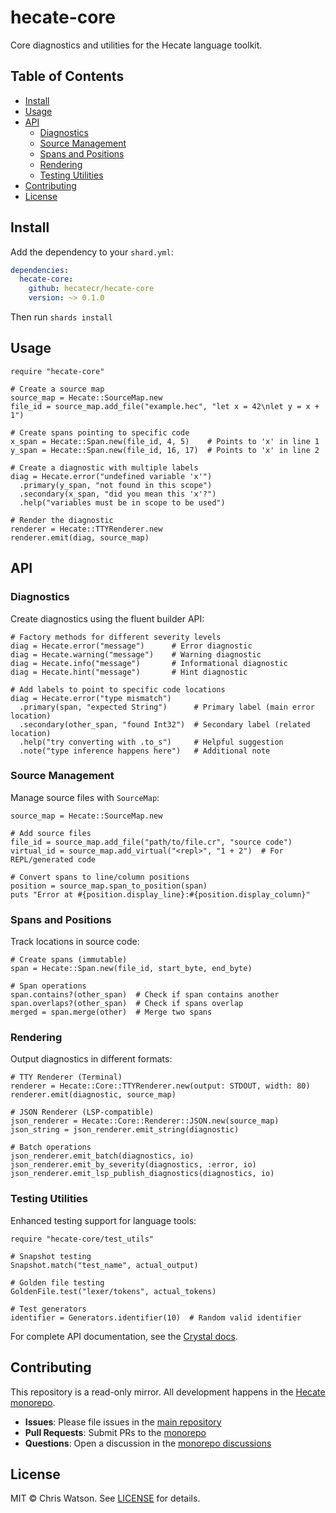 # hecate-core

Core diagnostics and utilities for the Hecate language toolkit.

## Table of Contents

- [Install](#install)
- [Usage](#usage)
- [API](#api)
  - [Diagnostics](#diagnostics)
  - [Source Management](#source-management)
  - [Spans and Positions](#spans-and-positions)
  - [Rendering](#rendering)
  - [Testing Utilities](#testing-utilities)
- [Contributing](#contributing)
- [License](#license)

## Install

Add the dependency to your `shard.yml`:

```yaml
dependencies:
  hecate-core:
    github: hecatecr/hecate-core
    version: ~> 0.1.0
```

Then run `shards install`

## Usage

```crystal
require "hecate-core"

# Create a source map
source_map = Hecate::SourceMap.new
file_id = source_map.add_file("example.hec", "let x = 42\nlet y = x + 1")

# Create spans pointing to specific code
x_span = Hecate::Span.new(file_id, 4, 5)    # Points to 'x' in line 1
y_span = Hecate::Span.new(file_id, 16, 17)  # Points to 'x' in line 2

# Create a diagnostic with multiple labels
diag = Hecate.error("undefined variable 'x'")
  .primary(y_span, "not found in this scope")
  .secondary(x_span, "did you mean this 'x'?")
  .help("variables must be in scope to be used")

# Render the diagnostic
renderer = Hecate::TTYRenderer.new
renderer.emit(diag, source_map)
```

## API

### Diagnostics

Create diagnostics using the fluent builder API:

```crystal
# Factory methods for different severity levels
diag = Hecate.error("message")      # Error diagnostic
diag = Hecate.warning("message")    # Warning diagnostic
diag = Hecate.info("message")       # Informational diagnostic
diag = Hecate.hint("message")       # Hint diagnostic

# Add labels to point to specific code locations
diag = Hecate.error("type mismatch")
  .primary(span, "expected String")      # Primary label (main error location)
  .secondary(other_span, "found Int32")  # Secondary label (related location)
  .help("try converting with .to_s")     # Helpful suggestion
  .note("type inference happens here")   # Additional note
```

### Source Management

Manage source files with `SourceMap`:

```crystal
source_map = Hecate::SourceMap.new

# Add source files
file_id = source_map.add_file("path/to/file.cr", "source code")
virtual_id = source_map.add_virtual("<repl>", "1 + 2")  # For REPL/generated code

# Convert spans to line/column positions
position = source_map.span_to_position(span)
puts "Error at #{position.display_line}:#{position.display_column}"
```

### Spans and Positions

Track locations in source code:

```crystal
# Create spans (immutable)
span = Hecate::Span.new(file_id, start_byte, end_byte)

# Span operations
span.contains?(other_span)  # Check if span contains another
span.overlaps?(other_span)  # Check if spans overlap
merged = span.merge(other)  # Merge two spans
```

### Rendering

Output diagnostics in different formats:

```crystal
# TTY Renderer (Terminal)
renderer = Hecate::Core::TTYRenderer.new(output: STDOUT, width: 80)
renderer.emit(diagnostic, source_map)

# JSON Renderer (LSP-compatible)
json_renderer = Hecate::Core::Renderer::JSON.new(source_map)
json_string = json_renderer.emit_string(diagnostic)

# Batch operations
json_renderer.emit_batch(diagnostics, io)
json_renderer.emit_by_severity(diagnostics, :error, io)
json_renderer.emit_lsp_publish_diagnostics(diagnostics, io)
```

### Testing Utilities

Enhanced testing support for language tools:

```crystal
require "hecate-core/test_utils"

# Snapshot testing
Snapshot.match("test_name", actual_output)

# Golden file testing
GoldenFile.test("lexer/tokens", actual_tokens)

# Test generators
identifier = Generators.identifier(10)  # Random valid identifier
```

For complete API documentation, see the [Crystal docs](https://hecatecr.github.io/hecate-core).

## Contributing

This repository is a read-only mirror. All development happens in the [Hecate monorepo](https://github.com/hecatecr/hecate).

- **Issues**: Please file issues in the [main repository](https://github.com/hecatecr/hecate/issues)
- **Pull Requests**: Submit PRs to the [monorepo](https://github.com/hecatecr/hecate)
- **Questions**: Open a discussion in the [monorepo discussions](https://github.com/hecatecr/hecate/discussions)

## License

MIT © Chris Watson. See [LICENSE](LICENSE) for details.